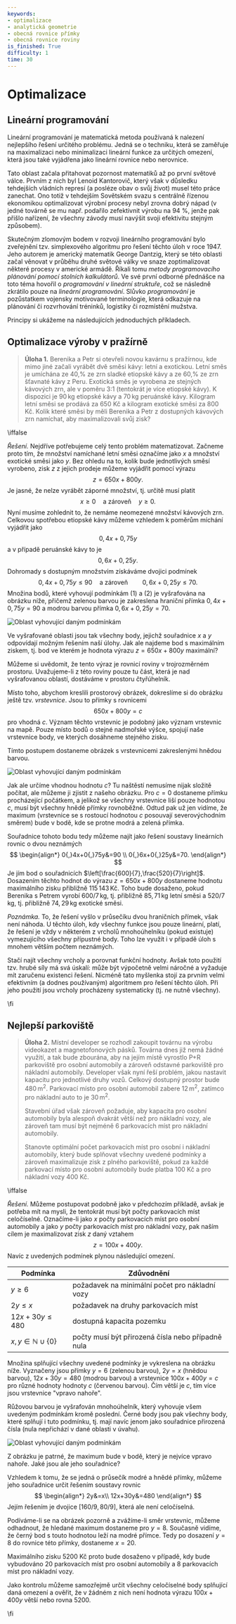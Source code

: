 ```yaml
---
keywords:
- optimalizace
- analytická geometrie
- obecná rovnice přímky
- obecná rovnice roviny
is_finished: True
difficulty: 1
time: 30
---
```


# Optimalizace 

## Lineární programování

Lineární programování je matematická metoda používaná k nalezení 
nejlepšího řešení určitého problému. Jedná se o techniku, která se 
zaměřuje na maximalizaci nebo minimalizaci lineární funkce za určitých 
omezení, která jsou také vyjádřena jako lineární rovnice nebo nerovnice.

Tato oblast začala přitahovat pozornost matematiků až po první světové 
válce. Prvním z nich byl Lenoid Kantorovič, který však v důsledku 
tehdejších vládních represí (a posléze obav o svůj život) musel této práce
zanechat. Ono totiž v tehdejším Sovětském svazu s centrálně řízenou 
ekonomikou optimalizovat výrobní procesy nebyl zrovna dobrý nápad (v 
jedné továrně se mu např. podařilo zefektivnit výrobu na 94 %, jenže pak 
přišlo nařízení, že všechny závody musí navýšit svoji efektivitu stejným 
způsobem).

Skutečným zlomovým bodem v rozvoji lineárního programování bylo 
zveřejnění tzv. simplexového algoritmu pro řešení těchto úloh v roce 
1947. Jeho autorem je americký matematik George Dantzig, který se této 
oblasti začal věnovat v průběhu druhé světové války ve snaze 
zoptimalizovat některé procesy v americké armádě. Říkali tomu
*metody programovacího plánování pomocí stolních kalkulátorů*. Ve své 
první odborné přednášce na toto téma hovořil o *programování v lineární 
struktuře*, což se následně zkrátilo pouze na *lineární programování*.
Slůvko *programování* je pozůstatkem vojensky motivované terminologie, 
která odkazuje na plánování či rozvrhování tréninků, logistiky či 
rozmístění mužstva.

Principy si ukážeme na následujících jednoduchých příkladech.

## Optimalizace výroby v pražírně 

> **Úloha 1.**  Berenika a Petr si otevřeli novou kavárnu s pražírnou, kde 
> mimo jiné začali vyrábět dvě směsi kávy: letní a exotickou. Letní 
> směs je umíchána ze 40\,\% ze zrn sladké etiopské kávy a ze 60\,\% ze zrn 
> šťavnaté kávy z Peru. Exotická směs je vyrobena ze stejných kávových 
> zrn, ale v poměru 3:1 (tentokrát je více etiopské kávy). K dispozici je 
> $90\,\text{kg}$ etiopské kávy a $70\,\text{kg}$ peruánské kávy. Kilogram letní směsi se 
> prodává za 650 Kč a kilogram exotické směsi za 800 Kč. Kolik které 
> směsi by měli Berenika a Petr z dostupných kávových zrn namíchat, aby 
> maximalizovali svůj zisk?

\iffalse

*Řešení.* Nejdříve potřebujeme celý tento problém matematizovat. Začneme 
proto tím, že množství namíchané letní směsi označíme jako $x$ a množství 
exotické směsi jako $y$. Bez ohledu na to, kolik bude jednotlivých směsí 
vyrobeno, zisk $z$ z jejich prodeje můžeme vyjádřit pomocí výrazu
$$
z=650x+800y.
$$
Je jasné, že nelze vyrábět záporné množství, tj. určitě musí platit
$$
  x\geq0\quad \text{a zároveň}\quad y\geq0. \tag{1}
$$
Nyní musíme zohlednit to, že nemáme neomezené množství kávových zrn. Celkovou spotřebou etiopské kávy můžeme vzhledem k 
poměrům míchání vyjádřit jako
$$
  0{,}4x+0{,}75y 
$$
a v případě peruánské kávy to je
$$
  0{,}6x+0{,}25y.
$$
Dohromady s dostupným množstvím získáváme dvojici podmínek
$$
  0{,}4x+0{,}75y\leq90 \quad\text{a zároveň}\quad\quad 0{,}6x+0{,}25y\leq70. \tag{2}
$$
Množina bodů, které vyhovují podmínkám $(1)$ a $(2)$ je 
vyšrafována na obrázku níže, přičemž zelenou barvou je zakreslena 
hraniční přímka $0{,}4x+0{,}75y=90$ a modrou barvou přímka $0{,}6x+0{,}25y=70$.

![Oblast vyhovující daným podmínkám](00032_obr_1.svg)

Ve vyšrafované oblasti jsou tak všechny body, jejichž souřadnice $x$ 
a $y$ odpovídají možným řešením naší úlohy. Jak ale najdeme bod s 
maximálním ziskem, tj. bod ve kterém je hodnota výrazu $z=650x+800y$ maximální?

Můžeme si uvědomit, že tento výraz je rovnicí roviny v trojrozměrném prostoru. 
Uvažujeme-li z této roviny pouze tu část, která je nad vyšrafovanou oblastí, dostáváme v prostoru 
čtyřúhelník.

Místo toho, abychom kreslili prostorový obrázek, dokreslíme si do obrázku ještě tzv. *vrstevnice*. Jsou to přímky s rovnicemi
$$
650x+800y=c
$$
pro vhodná $c$. Význam těchto vrstevnic je podobný jako význam vrstevnic 
na mapě. Pouze místo bodů o stejné nadmořské výšce, spojují naše 
vrstevnice body, ve kterých dosáhneme stejného zisku.

Tímto postupem dostaneme obrázek s vrstevnicemi zakreslenými hnědou barvou.

![Oblast vyhovující daným podmínkám](00032_obr_2.svg)

Jak ale určíme vhodnou hodnotu $c$? Tu naštěstí nemusíme nijak složitě 
počítat, ale můžeme ji zjistit z našeho obrázku. Pro $c=0$ dostaneme 
přímku procházející počátkem, a jelikož se všechny vrstevnice liší pouze 
hodnotou $c$, musí být všechny hnědé přímky rovnoběžné. Odtud pak už jen 
vidíme, že maximum (vrstevnice se s rostoucí hodnotou $c$ posouvají 
severovýchodním směrem) bude v bodě, kde se protne modrá a 
zelená přímka. 

Souřadnice tohoto bodu tedy můžeme najít jako řešení soustavy lineárních rovnic o dvou neznámých
$$
\begin{align*}
0{,}4x+0{,}75y&=90 \\
0{,}6x+0{,}25y&=70.
\end{align*}
$$
Je jím bod o souřadnicích $\left[\frac{600}{7},\frac{520}{7}\right]$. 
Dosazením těchto hodnot do výrazu $z=650x+800y$ dostaneme hodnotu 
maximálního zisku přibližně $115\,143\,\text{Kč}$. Toho bude dosaženo, 
pokud Berenika s Petrem vyrobí $600/7\,\text{kg}$, tj. 
přibližně $85{,}71\,\text{kg}$ letní směsi a $520/7\,\text{kg}$, tj. 
přibližně $74{,}29\,\text{kg}$ exotické směsi. 

*Poznámka.* To, že řešení vyšlo v průsečíku dvou hraničních přímek, však 
není náhoda. U těchto úloh, kdy všechny funkce jsou pouze lineární, 
platí, že řešení je vždy v některém z vrcholů mnohoúhelníku (pokud 
existuje) vymezujícího všechny přípustné body. Toho lze využít i v 
případě úloh s mnohem větším počtem neznámých. 

Stačí najít všechny vrcholy a porovnat funkční hodnoty. Avšak toto 
použití tzv. hrubé síly má svá úskalí: může být výpočetně velmi 
náročné a vyžaduje mít zaručenu existenci řešení. Nicméně tato 
myšlenka stojí za prvním velmi efektivním (a dodnes používaným) 
algoritmem pro řešení těchto úloh. Při jeho použití jsou vrcholy 
procházeny systematicky (tj. ne nutně všechny).

\fi

## Nejlepší parkoviště

> **Úloha 2.** Místní developer se rozhodl zakoupit 
> továrnu na výrobu videokazet a magnetofonových pásků. 
> Továrna dnes již nemá žádné využití, a tak bude 
> zbourána, aby na jejím místě vyrostlo P+R parkoviště 
> pro osobní automobily a zároveň odstavné parkoviště 
> pro nákladní automobily. Developer však nyní řeší 
> problém, jakou nastavit kapacitu pro jednotlivé druhy 
> vozů. Celkový dostupný prostor bude $480\,\text{m}^2$. 
> Parkovací místo pro osobní automobil zabere $12\,\text{m}^2$, 
> zatímco pro nákladní auto to je $30\,\text{m}^2$. 
>
>Stavební úřad však zároveň požaduje, aby kapacita pro 
>osobní automobily byla alespoň dvakrát větší než pro 
>nákladní vozy, ale zároveň tam musí být nejméně 6 
>parkovacích míst pro nákladní automobily. 
>
>Stanovte optimální počet parkovacích míst pro osobní i 
>nákladní automobily, který bude splňovat všechny 
>uvedené podmínky a zároveň maximalizuje zisk z plného 
>parkoviště, pokud za každé parkovací místo pro osobní 
>automobily bude platba 100 Kč a pro nákladní vozy 400 Kč.

\iffalse

*Řešení.* Můžeme postupovat podobně jako v předchozím 
příkladě, avšak je potřeba mít na mysli, že tentokrát 
musí být počty parkovacích míst celočíselné. 
Označíme-li jako $x$ počty parkovacích míst pro osobní
automobily a jako $y$ počty parkovacích míst pro 
nákladní vozy, pak naším cílem je maximalizovat zisk 
$z$ daný vztahem 
$$
z=100x+400y.
$$
Navíc z uvedených podmínek plynou následující omezení.

| Podmínka  | Zdůvodnění | 
| ------------- | ------------- | 
| $y\geq 6$  | požadavek na minimální počet pro nákladní vozy  | 
| $2y\leq x$  | požadavek na druhy parkovacích míst  | 
| $12x+30y\leq480$ | dostupná kapacita pozemku  | 
| $x,y\in\mathbb{N}\cup\{0\}$  | počty musí být přirozená čísla nebo případně nula | 

Množina splňující všechny uvedené podmínky je 
vykreslena na obrázku níže. Vyznačeny jsou přímky 
$y=6$ (zelenou barvou), $2y=x$ (hnědou barvou), $12x+30y=480$ 
(modrou barvou) a vrstevnice $100x+400y=c$ pro různé 
hodnoty hodnoty $c$ (červenou barvou). Čím větší je $c$, tím více jsou vrstevnice "vpravo nahoře".

Růžovou barvou je vyšrafován mnohoúhelník, který 
vyhovuje všem uvedeným podmínkám kromě poslední. 
Černé body jsou pak všechny body, které splňují i tuto 
podmínku, tj. mají navíc jenom jako souřadnice 
přirozená čísla (nula nepřichází v dané oblasti v úvahu).

![Oblast vyhovující daným podmínkám](00032_obr_3.svg)

Z obrázku je patrné, že maximum bude v 
bodě, který je nejvíce vpravo nahoře. Jaké jsou ale 
jeho souřadnice? 

Vzhledem k tomu, že se jedná o průsečík modré a hnědé 
přímky, můžeme jeho souřadnice určit řešením soustavy 
rovnic
$$
\begin{align*}
2y&=x\\  
12x+30y&=480 
\end{align*}
$$
Jejím řešením je dvojice $[160/9,80/9]$, která ale
není celočíselná.

Podíváme-li se na obrázek pozorně a zvážíme-li směr 
vrstevnic, můžeme odhadnout, že hledané maximum dostaneme pro $y=8$. Současně vidíme, že 
černý bod s touto hodnotou leží na modré přímce. Tedy po dosazení 
$y=8$ do rovnice této přímky, dostaneme $x=20$. 

Maximálního zisku $5200$ Kč proto bude dosaženo v 
případě, kdy bude vybudováno $20$ parkovacích míst 
pro osobní automobily a $8$ parkovacích míst pro nákladní vozy. 

Jako kontrolu můžeme samozřejmě určit všechny 
celočíselné body splňující daná omezení a ověřit, že v 
žádném z nich není hodnota výrazu $100x+400y$ větší 
nebo rovna $5200$.

\fi

